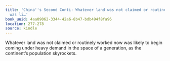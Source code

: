 ```yaml
---
title: 'China''s Second Conti: Whatever land was not claimed or routinely worked now
  was li…'
book_uuid: 4aa09062-3344-42a6-8b47-bdb494f8fa96
location: 277-278
source: kindle
---
```


Whatever land was not claimed or routinely worked now was likely to begin coming under heavy demand in the space of a generation, as the continent’s population skyrockets.